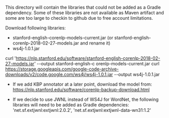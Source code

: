 
This directory will contain the libraries that could not be added as a Gradle dependency.
Some of these libraries are not available as Maven artifact and some are too large to
checkin to github due to free account limitations. 

Download following libraries:
-   stanford-english-corenlp-models-current.jar (or stanford-english-corenlp-2018-02-27-models.jar and rename it)
-   ws4j-1.0.1.jar

curl 'https://nlp.stanford.edu/software/stanford-english-corenlp-2018-02-27-models.jar' --output stanford-english-c
orenlp-models-current.jar
curl https://storage.googleapis.com/google-code-archive-downloads/v2/code.google.com/ws4j/ws4j-1.0.1.jar --output ws4j-1.0.1.jar

* If we add KBP annotator at a later point, download the model from:
https://nlp.stanford.edu/software/corenlp-backup-download.html

* If we decide to use JWNL instead of WS4J for WordNet, the following libraries will need to be added as Gradle dependencies: 
'net.sf.extjwnl:extjwnl:2.0.2', 'net.sf.extjwnl:extjwnl-data-wn31:1.2'

